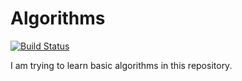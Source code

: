 # Algorithms

[![Build Status](https://travis-ci.com/hapass/algorithms.svg?branch=master)](https://travis-ci.com/hapass/algorithms)

I am trying to learn basic algorithms in this repository.